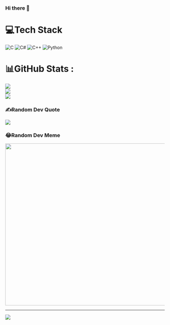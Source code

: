 ### Hi there 👋


# 💻Tech Stack
![C](https://img.shields.io/badge/c-%2300599C.svg?style=flat-square&logo=c&logoColor=white) ![C#](https://img.shields.io/badge/c%23-%23239120.svg?style=flat-square&logo=c-sharp&logoColor=white) ![C++](https://img.shields.io/badge/c++-%2300599C.svg?style=flat-square&logo=c%2B%2B&logoColor=white) ![Python](https://img.shields.io/badge/python-3670A0?style=flat-square&logo=python&logoColor=ffdd54)
# 📊GitHub Stats :
![](https://github-readme-stats.vercel.app/api?username=starneik&theme=radical&hide_border=false&include_all_commits=false&count_private=false)<br/>
![](https://github-readme-streak-stats.herokuapp.com/?user=starneik&theme=radical&hide_border=false)<br/>
![](https://github-readme-stats.vercel.app/api/top-langs/?username=starneik&theme=radical&hide_border=false&include_all_commits=false&count_private=false&layout=compact)

### ✍️Random Dev Quote
![](https://quotes-github-readme.vercel.app/api?type=horizontal&theme=radical)

### 😂Random Dev Meme
<img src="https://random-memer.herokuapp.com/" width="512px"/>

---
[![](https://visitcount.itsvg.in/api?id=starneik&icon=0&color=0)](https://visitcount.itsvg.in)

